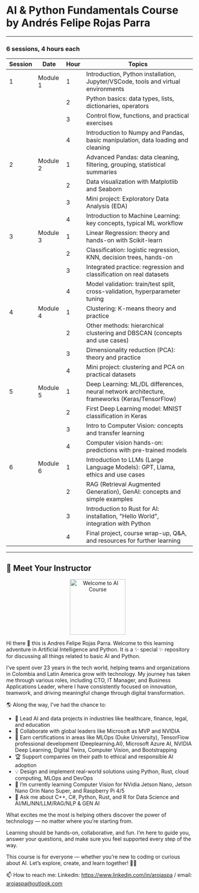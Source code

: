 # AI & Python Fundamentals Course by Andrés Felipe Rojas Parra

---

### 6 sessions, 4 hours each

| Session | Date       | Hour | Topics                                                                                               |
|---------|------------|------|------------------------------------------------------------------------------------------------------|
| 1       | Module 1   | 1    | Introduction, Python installation, Jupyter/VSCode, tools and virtual environments                    |
|         |            | 2    | Python basics: data types, lists, dictionaries, operators                                            |
|         |            | 3    | Control flow, functions, and practical exercises                                                     |
|         |            | 4    | Introduction to Numpy and Pandas, basic manipulation, data loading and cleaning                      |
| 2       | Module 2   | 1    | Advanced Pandas: data cleaning, filtering, grouping, statistical summaries                           |
|         |            | 2    | Data visualization with Matplotlib and Seaborn                                                       |
|         |            | 3    | Mini project: Exploratory Data Analysis (EDA)                                                        |
|         |            | 4    | Introduction to Machine Learning: key concepts, typical ML workflow                                  |
| 3       | Module 3   | 1    | Linear Regression: theory and hands-on with Scikit-learn                                             |
|         |            | 2    | Classification: logistic regression, KNN, decision trees, hands-on                                   |
|         |            | 3    | Integrated practice: regression and classification on real datasets                                  |
|         |            | 4    | Model validation: train/test split, cross-validation, hyperparameter tuning                          |
| 4       | Module 4   | 1    | Clustering: K-means theory and practice                                                             |
|         |            | 2    | Other methods: hierarchical clustering and DBSCAN (concepts and use cases)                           |
|         |            | 3    | Dimensionality reduction (PCA): theory and practice                                                  |
|         |            | 4    | Mini project: clustering and PCA on practical datasets                                               |
| 5       | Module 5   | 1    | Deep Learning: ML/DL differences, neural network architecture, frameworks (Keras/TensorFlow)         |
|         |            | 2    | First Deep Learning model: MNIST classification in Keras                                             |
|         |            | 3    | Intro to Computer Vision: concepts and transfer learning                                             |
|         |            | 4    | Computer vision hands-on: predictions with pre-trained models                                        |
| 6       | Module 6   | 1    | Introduction to LLMs (Large Language Models): GPT, Llama, ethics and use cases                       |
|         |            | 2    | RAG (Retrieval Augmented Generation), GenAI: concepts and simple examples                            |
|         |            | 3    | Introduction to Rust for AI: installation, "Hello World", integration with Python                     |
|         |            | 4    | Final project, course wrap-up, Q&A, and resources for further learning                               |

---
## 👋 Meet Your Instructor

<p align="center">
  <img src="https://avatars.githubusercontent.com/u/78565472?s=400&u=954d8759e9c21163d0e10e069aa12417b6e8cd96&v=4" alt="Welcome to AI Course" width="150" height="150" style="vertical-align: middle; margin-right: 10px;">
</p>

Hi there 👋 this is Andres Felipe Rojas Parra. Welcome to this learning adventure in Artificial Intelligence and Python. It is a ✨ special ✨ repository for discussing all things related to basic AI and Python.

I’ve spent over 23 years in the tech world, helping teams and organizations in Colombia and Latin America grow with technology. My journey has taken me through various roles, including CTO, IT Manager, and Business Applications Leader, where I have consistently focused on innovation, teamwork, and driving meaningful change through digital transformation.

🌎 Along the way, I’ve had the chance to:
- 🚀 Lead AI and data projects in industries like healthcare, finance, legal, and education
- 🤝 Collaborate with global leaders like Microsoft as MVP and NVIDIA
- 📜 Earn certifications in areas like MLOps (Duke University), TensorFlow professional development (Deeplearning.AI), Microsoft Azure AI, NVIDIA Deep Learning, Digital Twins, Computer Vision, and Bootstrapping
- 🏆 Support companies on their path to ethical and responsible AI adoption  
- 💡 Design and implement real-world solutions using Python, Rust, cloud computing, MLOps and DevOps
- 🌱 I’m currently learning Computer Vision for NVidia Jetson Nano, Jetson Nano Orin Nano Super, and Raspberry Pi 4/5
- 💬 Ask me about C++, C#, Python, Rust, and R for Data Science and AI/ML/NN/LLM/RAG/NLP & GEN AI

What excites me the most is helping others discover the power of technology — no matter where you’re starting from.  


Learning should be hands-on, collaborative, and fun. I’m here to guide you, answer your questions, and make sure you feel supported every step of the way.

This course is for everyone — whether you’re new to coding or curious about AI. Let’s explore, create, and learn together! 🌱✨


📫 How to reach me: Linkedin: https://www.linkedin.com/in/arojaspa / email: arojaspa@outlook.com
